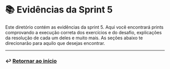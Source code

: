 # 📚 Evidências da Sprint 5
Este diretório contém as evidências da sprint 5. Aqui você encontrará prints comprovando a execução correta dos exercícios e do desafio, explicações da resolução de cada um deles e muito mais. As seções abaixo te direcionarão para aquilo que desejas encontrar.

___
### ↩️ [Retornar ao início](../../README.md)